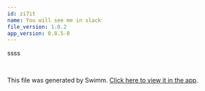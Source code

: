 ```yaml
---
id: zi7it
name: You will see me in slack
file_version: 1.0.2
app_version: 0.8.5-0
---
```


ssss

<br/>

This file was generated by Swimm. [Click here to view it in the app](https://swimm-web-app.web.app/repos/Z2l0aHViJTNBJTNBdGVzdC1naXRodWItYXBwJTNBJTNBc3dpbW1pbw==/docs/zi7it).